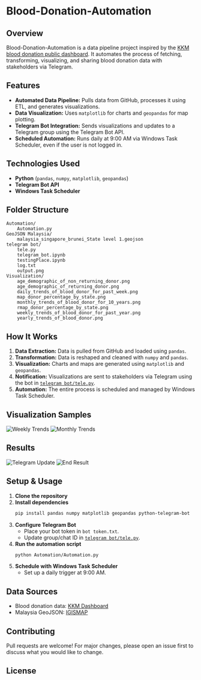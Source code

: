 # Blood-Donation-Automation

## Overview

Blood-Donation-Automation is a data pipeline project inspired by the [KKM blood donation public dashboard](https://data.moh.gov.my/dashboard/blood-donation). It automates the process of fetching, transforming, visualizing, and sharing blood donation data with stakeholders via Telegram.

## Features

- **Automated Data Pipeline:** Pulls data from GitHub, processes it using ETL, and generates visualizations.
- **Data Visualization:** Uses `matplotlib` for charts and `geopandas` for map plotting.
- **Telegram Bot Integration:** Sends visualizations and updates to a Telegram group using the Telegram Bot API.
- **Scheduled Automation:** Runs daily at 9:00 AM via Windows Task Scheduler, even if the user is not logged in.

## Technologies Used

- **Python** (`pandas`, `numpy`, `matplotlib`, `geopandas`)
- **Telegram Bot API**
- **Windows Task Scheduler**

## Folder Structure

```
Automation/
    Automation.py
GeoJSON Malaysia/
    malaysia_singapore_brunei_State level 1.geojson
telegram bot/
    tele.py
    telegram_bot.ipynb
    testingPlace.ipynb
    log.txt
    output.png
Visualization/
    age_demographic_of_non_returning_donor.png
    age_demographic_of_returning_donor.png
    daily_trends_of_blood_donor_for_past_week.png
    map_donor_percentage_by_state.png
    monthly_trends_of_blood_donor_for_10_years.png
    rmap_donor_percentage_by_state.png
    weekly_trends_of_blood_donor_for_past_year.png
    yearly_trends_of_blood_donor.png
```

## How It Works

1. **Data Extraction:** Data is pulled from GitHub and loaded using `pandas`.
2. **Transformation:** Data is reshaped and cleaned with `numpy` and `pandas`.
3. **Visualization:** Charts and maps are generated using `matplotlib` and `geopandas`.
4. **Notification:** Visualizations are sent to stakeholders via Telegram using the bot in [`telegram bot/tele.py`](telegram%20bot/tele.py).
5. **Automation:** The entire process is scheduled and managed by Windows Task Scheduler.

## Visualization Samples

![Weekly Trends](https://github.com/AsyrafMustaffa-01/Blood-Donation-Automation/assets/155541067/805cce8a-31a3-4e41-8b9c-90fc335972e3)
![Monthly Trends](https://github.com/AsyrafMustaffa-01/Blood-Donation-Automation/assets/155541067/d46712c9-4401-41a1-b3ff-c5e02c1544e9)

## Results

![Telegram Update](https://github.com/AsyrafMustaffa-01/Blood-Donation-Automation/assets/155541067/dcf2c27f-2c80-4dc2-b522-62a34ebca85c)
![End Result](https://github.com/AsyrafMustaffa-01/Blood-Donation-Automation/assets/155541067/e642a10e-12fc-42dc-9ff9-883deda1de66)

## Setup & Usage

1. **Clone the repository**
2. **Install dependencies**
   ```sh
   pip install pandas numpy matplotlib geopandas python-telegram-bot
   ```
3. **Configure Telegram Bot**
   - Place your bot token in `bot token.txt`.
   - Update group/chat ID in [`telegram bot/tele.py`](telegram%20bot/tele.py).
4. **Run the automation script**
   ```sh
   python Automation/Automation.py
   ```
5. **Schedule with Windows Task Scheduler**
   - Set up a daily trigger at 9:00 AM.

## Data Sources

- Blood donation data: [KKM Dashboard](https://data.moh.gov.my/dashboard/blood-donation)
- Malaysia GeoJSON: [IGISMAP](https://www.igismap.com/download-malaysia-shapefile-area-map-free-country-boundary-state-polygon/)

## Contributing

Pull requests are welcome! For major changes, please open an issue first to discuss what you would like to change.

## License
